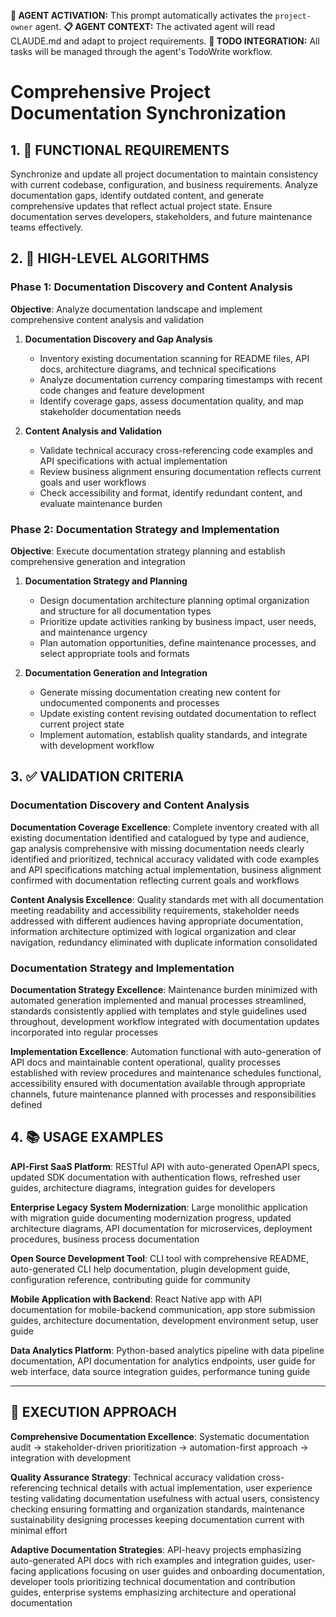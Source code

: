 **🤖 AGENT ACTIVATION:** This prompt automatically activates the `project-owner` agent.
**📋 AGENT CONTEXT:** The activated agent will read CLAUDE.md and adapt to project requirements.
**🔄 TODO INTEGRATION:** All tasks will be managed through the agent's TodoWrite workflow.

# Comprehensive Project Documentation Synchronization

## 1. 🎯 FUNCTIONAL REQUIREMENTS

Synchronize and update all project documentation to maintain consistency with current codebase, configuration, and business requirements. Analyze documentation gaps, identify outdated content, and generate comprehensive updates that reflect actual project state. Ensure documentation serves developers, stakeholders, and future maintenance teams effectively.

## 2. 🔄 HIGH-LEVEL ALGORITHMS

### Phase 1: Documentation Discovery and Content Analysis
**Objective**: Analyze documentation landscape and implement comprehensive content analysis and validation

1. **Documentation Discovery and Gap Analysis**
   - Inventory existing documentation scanning for README files, API docs, architecture diagrams, and technical specifications
   - Analyze documentation currency comparing timestamps with recent code changes and feature development
   - Identify coverage gaps, assess documentation quality, and map stakeholder documentation needs

2. **Content Analysis and Validation**
   - Validate technical accuracy cross-referencing code examples and API specifications with actual implementation
   - Review business alignment ensuring documentation reflects current goals and user workflows
   - Check accessibility and format, identify redundant content, and evaluate maintenance burden

### Phase 2: Documentation Strategy and Implementation
**Objective**: Execute documentation strategy planning and establish comprehensive generation and integration

1. **Documentation Strategy and Planning**
   - Design documentation architecture planning optimal organization and structure for all documentation types
   - Prioritize update activities ranking by business impact, user needs, and maintenance urgency
   - Plan automation opportunities, define maintenance processes, and select appropriate tools and formats

2. **Documentation Generation and Integration**
   - Generate missing documentation creating new content for undocumented components and processes
   - Update existing content revising outdated documentation to reflect current project state
   - Implement automation, establish quality standards, and integrate with development workflow

## 3. ✅ VALIDATION CRITERIA

### Documentation Discovery and Content Analysis
**Documentation Coverage Excellence**: Complete inventory created with all existing documentation identified and catalogued by type and audience, gap analysis comprehensive with missing documentation needs clearly identified and prioritized, technical accuracy validated with code examples and API specifications matching actual implementation, business alignment confirmed with documentation reflecting current goals and workflows

**Content Analysis Excellence**: Quality standards met with all documentation meeting readability and accessibility requirements, stakeholder needs addressed with different audiences having appropriate documentation, information architecture optimized with logical organization and clear navigation, redundancy eliminated with duplicate information consolidated

### Documentation Strategy and Implementation
**Documentation Strategy Excellence**: Maintenance burden minimized with automated generation implemented and manual processes streamlined, standards consistently applied with templates and style guidelines used throughout, development workflow integrated with documentation updates incorporated into regular processes

**Implementation Excellence**: Automation functional with auto-generation of API docs and maintainable content operational, quality processes established with review procedures and maintenance schedules functional, accessibility ensured with documentation available through appropriate channels, future maintenance planned with processes and responsibilities defined

## 4. 📚 USAGE EXAMPLES

**API-First SaaS Platform**: RESTful API with auto-generated OpenAPI specs, updated SDK documentation with authentication flows, refreshed user guides, architecture diagrams, integration guides for developers

**Enterprise Legacy System Modernization**: Large monolithic application with migration guide documenting modernization progress, updated architecture diagrams, API documentation for microservices, deployment procedures, business process documentation

**Open Source Development Tool**: CLI tool with comprehensive README, auto-generated CLI help documentation, plugin development guide, configuration reference, contributing guide for community

**Mobile Application with Backend**: React Native app with API documentation for mobile-backend communication, app store submission guides, architecture documentation, development environment setup, user guide

**Data Analytics Platform**: Python-based analytics pipeline with data pipeline documentation, API documentation for analytics endpoints, user guide for web interface, data source integration guides, performance tuning guide

---

## 🎯 EXECUTION APPROACH

**Comprehensive Documentation Excellence**: Systematic documentation audit → stakeholder-driven prioritization → automation-first approach → integration with development

**Quality Assurance Strategy**: Technical accuracy validation cross-referencing technical details with actual implementation, user experience testing validating documentation usefulness with actual users, consistency checking ensuring formatting and organization standards, maintenance sustainability designing processes keeping documentation current with minimal effort

**Adaptive Documentation Strategies**: API-heavy projects emphasizing auto-generated API docs with rich examples and integration guides, user-facing applications focusing on user guides and onboarding documentation, developer tools prioritizing technical documentation and contribution guides, enterprise systems emphasizing architecture and operational documentation